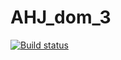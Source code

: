 # AHJ_dom_3
 
[![Build status](https://ci.appveyor.com/api/projects/status/lh5fjt00g6p0gg9t?svg=true)](https://ci.appveyor.com/project/KateGaw/ahj-dom-3)

